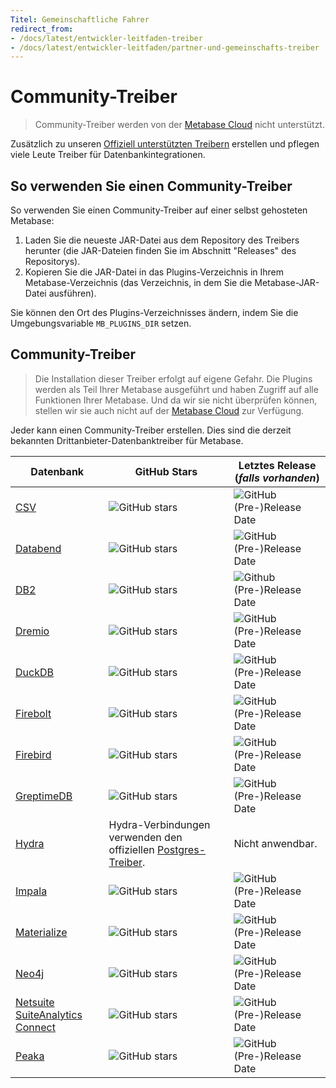 ```yaml
---
Titel: Gemeinschaftliche Fahrer
redirect_from:
- /docs/latest/entwickler-leitfaden-treiber
- /docs/latest/entwickler-leitfaden/partner-und-gemeinschafts-treiber
---
```



# Community-Treiber


> Community-Treiber werden von der [Metabase Cloud](https://www.metabase.com/cloud/) nicht unterstützt.


Zusätzlich zu unseren [Offiziell unterstützten Treibern](../databases/connecting.md#connecting-to-supported-databases) erstellen und pflegen viele Leute Treiber für Datenbankintegrationen.


## So verwenden Sie einen Community-Treiber


So verwenden Sie einen Community-Treiber auf einer selbst gehosteten Metabase:


1. Laden Sie die neueste JAR-Datei aus dem Repository des Treibers herunter (die JAR-Dateien finden Sie im Abschnitt "Releases" des Repositorys).
2. Kopieren Sie die JAR-Datei in das Plugins-Verzeichnis in Ihrem Metabase-Verzeichnis (das Verzeichnis, in dem Sie die Metabase-JAR-Datei ausführen).


Sie können den Ort des Plugins-Verzeichnisses ändern, indem Sie die Umgebungsvariable `MB_PLUGINS_DIR` setzen.


## Community-Treiber


> Die Installation dieser Treiber erfolgt auf eigene Gefahr. Die Plugins werden als Teil Ihrer Metabase ausgeführt und haben Zugriff auf alle Funktionen Ihrer Metabase. Und da wir sie nicht überprüfen können, stellen wir sie auch nicht auf der [Metabase Cloud](https://www.metabase.com/cloud/) zur Verfügung.


Jeder kann einen Community-Treiber erstellen. Dies sind die derzeit bekannten Drittanbieter-Datenbanktreiber für Metabase.


| Datenbank | GitHub Stars | Letztes Release (_falls vorhanden_) |
| ------------------------------------------------------------------------------------- | -------------------------------------------------------------------------------------------------- | -------------------------------------------------------------------------------------------------------------------------- |
| [CSV](https://github.com/Markenson/csv-metabase-driver) | ![GitHub stars](https://img.shields.io/github/stars/Markenson/csv-metabase-driver) | ![GitHub (Pre-)Release Date](https://img.shields.io/github/release-date-pre/Markenson/csv-metabase-driver) |
| [Databend](https://github.com/databendcloud/metabase-databend-driver) | ![GitHub stars](https://img.shields.io/github/stars/databendcloud/metabase-databend-driver) | ![GitHub (Pre-)Release Date](https://img.shields.io/github/release-date-pre/databendcloud/metabase-databend-driver) |
| [DB2](https://github.com/damienchambe/metabase-db2-driver) | ![GitHub stars](https://img.shields.io/github/stars/damienchambe/metabase-db2-driver) | ![Github (Pre-)Release Date](https://img.shields.io/github/release-date-pre/damienchambe/metabase-db2-driver) |
| [Dremio](https://github.com/Baoqi/metabase-dremio-driver) | ![GitHub stars](https://img.shields.io/github/stars/Baoqi/metabase-dremio-driver) | ![GitHub (Pre-)Release Date](https://img.shields.io/github/release-date-pre/Baoqi/metabase-dremio-driver) |
| [DuckDB](https://github.com/MotherDuck-Open-Source/metabase_duckdb_driver) | ![GitHub stars](https://img.shields.io/github/stars/MotherDuck-Open-Source/metabase_duckdb_driver) | ![GitHub (Pre-)Release Date](https://img.shields.io/github/release-date-pre/MotherDuck-Open-Source/metabase_duckdb_driver) |
| [Firebolt](https://github.com/firebolt-db/metabase-firebolt-driver) | ![GitHub stars](https://img.shields.io/github/stars/firebolt-db/metabase-firebolt-driver) | ![GitHub (Pre-)Release Date](https://img.shields.io/github/release-date-pre/firebolt-db/metabase-firebolt-driver) |
| [Firebird](https://github.com/evosec/metabase-firebird-driver) | ![GitHub stars](https://img.shields.io/github/stars/evosec/metabase-firebird-driver) | ![GitHub (Pre-)Release Date](https://img.shields.io/github/release-date-pre/evosec/metabase-firebird-driver) |
| [GreptimeDB](https://github.com/greptimeteam/greptimedb-metabase-driver) | ![GitHub stars](https://img.shields.io/github/stars/greptimeteam/greptimedb-metabase-driver) | ![GitHub (Pre-)Release Date](https://img.shields.io/github/release-date-pre/greptimeteam/greptimedb-metabase-driver) |
| [Hydra](https://www.hydra.so/blog-posts/2022-09-28-metabase-and-hydra) | Hydra-Verbindungen verwenden den offiziellen [Postgres-Treiber](../databases/connections/postgresql.md). | Nicht anwendbar. |
| [Impala](https://github.com/brenoae/metabase-impala-driver) | ![GitHub stars](https://img.shields.io/github/stars/brenoae/metabase-impala-driver) | ![GitHub (Pre-)Release Date](https://img.shields.io/github/release-date-pre/brenoae/metabase-impala-driver) |
| [Materialize](https://github.com/MaterializeInc/metabase-materialize-driver) | ![GitHub stars](https://img.shields.io/github/stars/MaterializeInc/metabase-materialize-driver) | ![GitHub (Pre-)Release Date](https://img.shields.io/github/release-date-pre/MaterializeInc/metabase-materialize-driver) |
| [Neo4j](https://github.com/StronkMan/metabase-neo4j-driver) | ![GitHub stars](https://img.shields.io/github/stars/StronkMan/metabase-neo4j-driver) | ![GitHub (Pre-)Release Date](https://img.shields.io/github/release-date-pre/StronkMan/metabase-neo4j-driver) |
| [Netsuite SuiteAnalytics Connect](https://github.com/ericcj/metabase-netsuite-driver) | ![GitHub stars](https://img.shields.io/github/stars/ericcj/metabase-netsuite-driver) | ![GitHub (Pre-)Release Date](https://img.shields.io/github/release-date-pre/ericcj/metabase-netsuite-driver) |
| [Peaka](https://github.com/peakacom/metabase-driver) | ![GitHub stars](https://img.shields.io/github/stars/peakacom/metabase-driver) | ![GitHub (Pre-)Release Date](https://img.shields.io/github/release-date-pre/peakacom/metabase-driver) |
